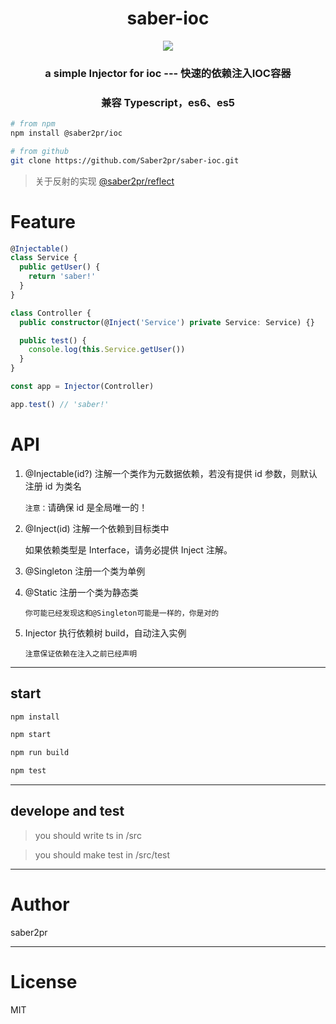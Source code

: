 <h1 align="center">saber-ioc</h1>
  <p align="center">
    <a href="https://www.npmjs.com/package/saber-ioc">
      <img src="https://img.shields.io/npm/v/saber-ioc.svg?colorB=blue" />
    </a>
  </p>
<h3 align="center">a simple Injector for ioc --- 快速的依赖注入IOC容器</h3>
<h3 align="center">兼容 Typescript，es6、es5</h3>

```bash
# from npm
npm install @saber2pr/ioc

# from github
git clone https://github.com/Saber2pr/saber-ioc.git

```

> 关于反射的实现 [@saber2pr/reflect](https://github.com/Saber2pr/-saber2pr-reflect)

# Feature

```ts
@Injectable()
class Service {
  public getUser() {
    return 'saber!'
  }
}

class Controller {
  public constructor(@Inject('Service') private Service: Service) {}

  public test() {
    console.log(this.Service.getUser())
  }
}

const app = Injector(Controller)

app.test() // 'saber!'
```

# API

1. @Injectable(id?) 注解一个类作为元数据依赖，若没有提供 id 参数，则默认注册 id 为类名

   `注意：`请确保 id 是全局唯一的！

2. @Inject(id) 注解一个依赖到目标类中

   如果依赖类型是 Interface，请务必提供 Inject 注解。

3. @Singleton 注册一个类为单例

4. @Static 注册一个类为静态类

   `你可能已经发现这和@Singleton可能是一样的，你是对的`

5. Injector 执行依赖树 build，自动注入实例

   `注意保证依赖在注入之前已经声明`

---

## start

```bash
npm install
```

```bash
npm start

npm run build

npm test

```

---

## develope and test

> you should write ts in /src

> you should make test in /src/test

---

# Author

saber2pr

---

# License

MIT
